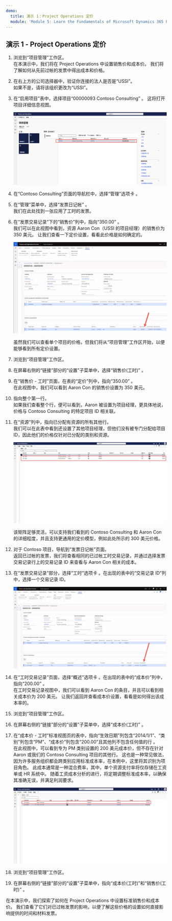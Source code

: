 ```yaml
---
demo:
  title: 演示 1：Project Operations 定价
  module: 'Module 5: Learn the Fundamentals of Microsoft Dynamics 365 Project Operations'
---
```


## 演示 1 - Project Operations 定价

1. 浏览到“项目管理”工作区。  
    在本演示中，我们将在 Project Operations 中设置销售价和成本价。 我们将了解如何从先前过帐的发票中得出成本和价格。

1. 在右上方的公司选择器中，验证你连接的法人是否是“USSI”。  
    如果不是，请将该组织更改为“USSI”。

1. 在“启用项目”表中，选择项目“00000093 Contoso Consulting” 。 这将打开项目详细信息视图。

    ![“项目管理”工作区的屏幕截图，其中突出显示了“启用项目”表中的 Contoso Consulting。](./media/projops_prices_1_selecting_contoso_consulting.png)

1. 在“Contoso Consulting”页面的导航栏中，选择“管理”选项卡 。

1. 在“管理”菜单中，选择“发票日记帐” 。  
    我们在此处找到一张应用了工时的发票。

1. 在“发票交易记录”下的“销售价”列中，指向“350.00”  。  
    我们可以在此视图中看到，资源 Aaron Con（USSI 的项目经理）的销售价为 350 美元。 让我们查看一下定价设置，看看此价格是如何确定的。

    ![发票日记帐的屏幕截图，其中突出显示了“销售价”列中的值 350。](./media/projops_prices_2_point_to_350.png)  

    虽然我们可以查看单个项目的价格，但我们将从“项目管理”工作区开始，以便能够看到所有定价设置。

1. 浏览到“项目管理”工作区。

1. 在屏幕右侧的“链接”部分的“设置”子菜单中，选择“销售价(工时)”  。

1. 在“销售价 - 工时”页面，在表的“定价”列中，指向“350.00”  。  
在此视图中，我们可以看到 Aaron Con 的销售价设置为 350 美元。

1. 指向整个第一行。  
    如果我们查看整个行，便可以看到，Aaron 被设置为项目经理，更具体地说，价格与 Contoso Consulting 的特定项目 ID 相关联。

1. 在“资源”列中，指向已分配有资源的所有其他行。  
    我们可以在此表中看到还设置了其他项目经理，但他们没有被专门分配给项目 ID，因此他们的价格仅针对已分配的类别和资源。

    ![“销售价 - 工时”页面的屏幕截图，其中突出显示了表中分配了资源的所有行。](./media/projops_prices_3_resources_table.png)  

    该矩阵足够灵活，可以支持我们看到的 Contoso Consulting 和 Aaron Con 的详细程度，并且支持更通用的定价模型，例如此处所示的 300 美元价格。

1. 对于 Contoso 项目，导航到“发票日记帐”页面。  
    返回已过帐的发票，我们将查看相同的已过帐工时交易记录，并通过选择发票交易记录行上的交易记录 ID 来查看与 Aaron Con 相关的成本。

1. 在“发票交易记录”部分，选择“工时”选项卡 。在出现的表中的“交易记录 ID”列中，选择一个交易记录 ID。

    ![突出显示“交易记录 ID”列的“发票日记帐”页面的屏幕截图。](./media/projops_prices_4_select_a_transaction_id.png)

1. 在“工时交易记录”页面，选择“概述”选项卡 。在出现的表中的“成本价”列中，指向“200.00” 。  
    在工时交易记录视图中，我们可以看到 Aaron Con 的条目，并且可以看到相关成本价为 200 美元。 让我们返回并查看成本价设置，看看是如何得出该成本率的。

1. 浏览到“项目管理”工作区。

1. 在屏幕右侧的“链接”部分的“设置”子菜单中，选择“成本价(工时)”  。

1. 在“成本价 - 工时”标准视图页的表中，指向“生效日期”列包含“2014/1/1”、“类别”列包含“PM”、“成本价”列包含“200.00”且其他列不包含任何值的行      。  
    在此视图中，可以看到专为 PM 类别设置的 200 美元成本价，但不存在针对 Aaron 或我们的 Contoso Consulting 项目的其他行。 这也是一种常见做法，因为许多服务组织都会跨类别应用标准成本率，在本例中，这里将其识别为项目角色。 此成本通常是一种混合费率，其中，单个资源支付率将仅存储在工资单或 HR 系统中。 随着工资成本分析的进行，将定期调整标准成本率，以确保其准确无误，并满足利润要求。

    ![“成本价 - 工时”表的屏幕截图，突出显示了“PM 定价”行。](./media/projops_prices_5_cost_price_hour_table.png)

1. 浏览到“项目管理”工作区。

1. 在屏幕右侧的“链接”部分的“设置”子菜单中，指向“成本价(工时)”和“销售价(工时)”   。  

在本演示中，我们探索了如何在 Project Operations 中设置标准销售价和成本价。 我们查看了它们对已过帐发票的影响，以便了解这些价格的设置如何直接影响提供的时间和材料发票。
